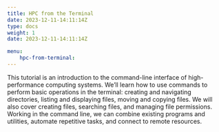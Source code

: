 ```yaml
---
title: HPC from the Terminal
date: 2023-12-11-14:11:14Z
type: docs 
weight: 1 
date: 2023-12-11-14:11:14Z

menu: 
    hpc-from-terminal:
---
```


This tutorial is an introduction to the command-line interface of high-performance computing systems. We’ll learn how to use commands to perform basic operations in the terminal: creating and navigating directories, listing and displaying files, moving and copying files. We will also cover creating files, searching files, and managing file permissions. Working in the command line, we can combine existing programs and utilities, automate repetitive tasks, and connect to remote resources.

